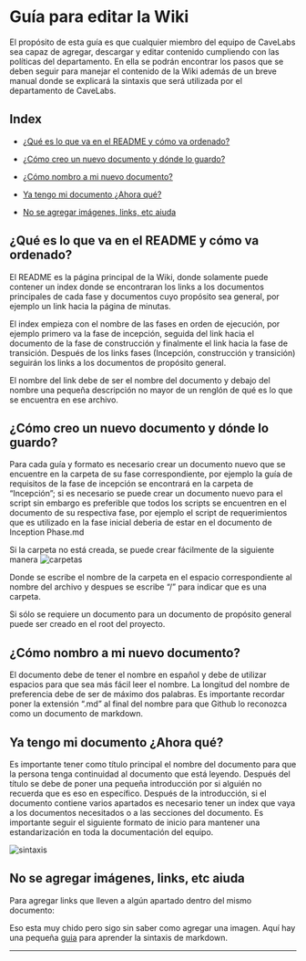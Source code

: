 # Guía para editar la Wiki
El propósito de esta guía es que cualquier miembro del equipo de CaveLabs sea capaz de agregar, descargar y editar contenido cumpliendo con las políticas del departamento. En ella se podrán encontrar los pasos que se deben seguir para manejar el contenido de la Wiki además de un breve manual donde se explicará la sintaxis que será utilizada por el departamento de CaveLabs.

## Index
* [¿Qué es lo que va en el README y cómo va ordenado?](#README)

* [¿Cómo creo un nuevo documento y dónde lo guardo?](#¿Cómo-creo-un-nuevo-documento-y-dónde-lo-guardo?)

* [¿Cómo nombro a mi nuevo documento?](#¿Cómo-nombro-a-mi-nuevo-documento?)

* [Ya tengo mi documento ¿Ahora qué?](#Ya-tengo-mi-documento-¿Ahora-qué?)

* [No se agregar imágenes, links, etc aiuda](#No-se-agregar-imágenes,-links,-etc-aiuda)
 
 
<a id="README"></a> 
## ¿Qué es lo que va en el README y cómo va ordenado? 
El README es la página principal de la Wiki, donde solamente puede contener un index donde se encontraran los links a los documentos principales de cada fase y documentos cuyo propósito sea general, por ejemplo un link hacia la página de minutas.

El index empieza con el nombre de las fases en orden de ejecución, por ejemplo primero va la fase de incepción, seguida del link hacia el documento de la fase de construcción y finalmente el link hacia la fase de transición. Después de los links fases (Incepción, construcción y transición) seguirán los links a los documentos de propósito general. 

El nombre del link debe de ser el nombre del documento y debajo del nombre una pequeña descripción no mayor de un renglón de qué es lo que se encuentra en ese archivo.

## ¿Cómo creo un nuevo documento y dónde lo guardo?
Para cada guía y formato es necesario crear un documento nuevo que se encuentre en la carpeta de su fase correspondiente, por ejemplo la guía de requisitos de la fase de incepción se encontrará en la carpeta de “Incepción”; si es necesario se puede crear un documento nuevo para el script sin embargo es preferible que todos los scripts se encuentren en el documento de su respectiva fase, por ejemplo el script de requerimientos que es utilizado en la fase inicial deberia de estar en el documento de Inception Phase.md

Si la carpeta no está creada, se puede crear fácilmente de la siguiente manera
![carpetas](https://i.stack.imgur.com/9Ifmj.gif)

Donde se escribe el nombre de la carpeta en el espacio correspondiente al nombre del archivo y despues se escribe “/” para indicar que es una carpeta. 

Si sólo se requiere un documento para un documento de propósito general puede ser creado en el root del proyecto.

## ¿Cómo nombro a mi nuevo documento?
El documento debe de tener el nombre en español y debe de utilizar espacios para que sea más fácil leer el nombre. La longitud del nombre de preferencia debe de ser de máximo dos palabras. Es importante recordar poner la extensión “.md” al final del nombre para que Github lo reconozca como un documento de markdown.

## Ya tengo mi documento ¿Ahora qué?
Es importante tener como título principal el nombre del documento para que la persona tenga continuidad al documento que está leyendo. Después del título se debe de poner una pequeña introducción por si alguién no recuerda que es eso en específico. Después de la introducción, si el documento contiene varios apartados es necesario tener un index que vaya a los documentos necesitados o a las secciones del documento. Es importante seguir el siguiente formato de inicio para mantener una estandarización en toda la documentación del equipo.

![sintaxis](https://image.prntscr.com/image/qWt7qq-ESa_Ky4r3YVCyhg.png)

 
## No se agregar imágenes, links, etc aiuda 
Para agregar links que lleven a algún apartado dentro del mismo documento:

Eso esta muy chido pero sigo sin saber como agregar una imagen.
Aquí hay una pequeña [guia](https://guides.github.com/features/mastering-markdown/) para aprender la sintaxis de markdown.

---
